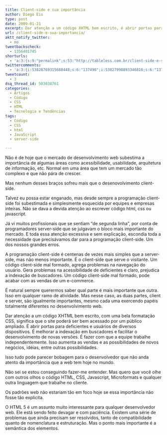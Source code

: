 ```yaml
---
title: Client-side e sua importância
author: Diego Eis
type: post
date: 2009-01-21
excerpt: Dar atenção a um código XHTML bem escrito, é abrir portas para deficientes e usuários de diversos dispositivos.
url: /client-side-e-sua-importancia/
aktt_notify_twitter:
  - no
tweetbackscheck:
  - 1356401745
shorturls:
  - 'a:3:{s:9:"permalink";s:53:"http://tableless.com.br/client-side-e-sua-importancia";s:7:"tinyurl";s:26:"http://tinyurl.com/3gj93sv";s:4:"isgd";s:19:"http://is.gd/mcjGCh";}'
twittercomments:
  - 'a:3:{i:53828769315688448;s:6:"137490";i:53827998893346816;s:6:"137491";i:53829976696430592;s:6:"137494";}'
tweetcount:
  - 3
dsq_thread_id: 503038761
categories:
  - Artigos
  - Código
  - CSS
  - HTML
  - Tecnologia e Tendências
tags:
  - Código
  - CSS
  - html
  - JavaScript
  - server-side

---
```

Não é de hoje que o mercado de desenvolvimento web subestima a importância de algumas áreas como acessibilidade, usabilidade, arquitetura de informação, etc. Normal em uma área que tem um mercado tão complexo e que não pára de crescer.<!--more-->


  
Mas nenhum desses braços sofreu mais que o desenovolvimento client-side.
  
Talvez eu possa estar enganado, mas desde sempre a programação client-side foi subestimada e simplesmente esquecida por equipes e empresas inteiras. Não se dava a devida atenção ao escrever código html, css ou javascript.
  
Já vi muitos profissionais que se sentiam “de segunda linha”, por conta de programadores server-side que se julgavam o bloco mais importante do mercado. E toda essa atenção excessiva e sem explicação, escondia toda a necessidade que precisávamos dar para a programação client-side. Um dos nossos grandes erros.

A programação client-side é centenas de vezes mais simples que a server-side, mas não menos importante. É o client-side que serve o visitante. Um código client-side mal formado, agrega problemas na navegação do usuário. Gera problemas na acessibilidade de deficientes e claro, prejudica a indexação de buscadores. Um código client-side mal formado, pode acabar com as vendas de um e-commerce.
  
É natural sempre querermos saber qual parte é mais importante que outra. Isso em qualquer ramo de atividade. Mas nesse caso, as duas partes, client e server, são igualmente importantes, mesmo cada uma exercendo papéis totalmente diferentes no desenvolvimento web.

Dar atenção a um código XHTML bem escrito, com uma bela formatação CSS, significa que o site poderá ser bem acessado por um público ampliado. É abrir portas para deficientes e usuários de diversos dispositivos. É melhorar a indexação em buscadores e facilitar o desenvolvimento de novas versões. É fazer com que a equipe trabalhe independentemente. Isso aumenta as vendas e as possibilidades de novos negócios, idéias, entre outras possibilidades.
  
Isso tudo pode parecer bobagem para o desenvolvedor que não anda atento da importância que a web tem hoje no mundo.

Não sei se estou conseguindo fazer-me entender. Mas quero que você olhe com outros olhos o código HTML, CSS, Javascript, Microformats e qualquer outra linguagem que trabalhe no cliente.
  
Os padrões web não estariam tão em foco hoje se essa importância não fosse tão explicita. 

O HTML 5 é um assunto muito interessante para qualquer desenvolvedor web. Ele está sendo feito devagar e com paciência. Existem uma série de problemas que ainda precisam ser resolvidos, tanto de compatibilidade quanto de nomenclatura e estruturação. Mas o ponto mais importante é a semântica dos elementos.